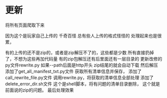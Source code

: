# 更新
将所有页面爬取下来
<p>因为这个是玩家自己上传的 千奇百怪 总有些人上传的格式怪怪的 处理起来也是很累，</p>
有的上传的还不是zip的，或者是zip解压不了的，这些都是少数 所有直接扔掉了，不想为这些再加代码量
有的zip包解压还有后里面还有一层目录的
更新改修的py文件rewrite.py 如果--path后面是http开头 zip结尾的就会自动下载 然后解压
添加了get_all_manifest_txt.py文件 获取所有清单信息并保存，
添加了call_rewrite_file.py文件  调用rewrite.py，将获取的清单信息全部处理
添加了delete_error_dir.sh文件 这个是shell脚本，将有问题的清单目录删除， 这个就是前面说的zip的问题。
最后处理效果
